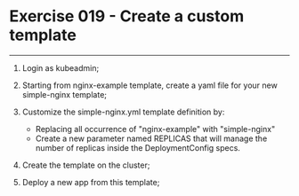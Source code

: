 # Exercise 019 - Create a custom template

---

1. Login as kubeadmin;

2. Starting from nginx-example template, create a yaml file for your new
   simple-nginx template;

3. Customize the simple-nginx.yml template definition by:
   - Replacing all occurrence of "nginx-example" with "simple-nginx"
   - Create a new parameter named REPLICAS that will manage the number of
     replicas inside the DeploymentConfig specs.

4. Create the template on the cluster;

5. Deploy a new app from this template;
